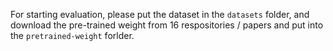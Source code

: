 For starting evaluation, please put the dataset in the `datasets` folder, and download the pre-trained weight from 16 respositories / papers and put into the `pretrained-weight` forlder.

